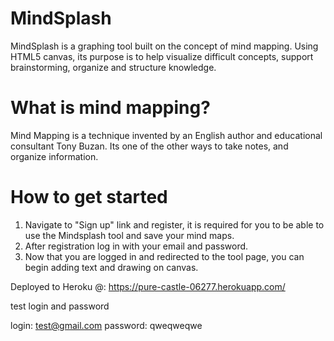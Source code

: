 # MindSplash

MindSplash is a graphing tool built on the concept of mind mapping. Using HTML5 canvas, its purpose is to help visualize difficult concepts, support brainstorming, organize and structure knowledge. 

# What is mind mapping?
Mind Mapping is a technique invented by an English author and educational consultant Tony Buzan. 
Its one of the other ways to take notes, and organize information. 

# How to get started

1. Navigate to "Sign up" link and register, it is required for you to be able to use the Mindsplash tool and save your mind maps.
2. After registration log in with your email and password.
3. Now that you are logged in and redirected to the tool page, you can begin adding text and drawing on canvas.


Deployed to Heroku @:
https://pure-castle-06277.herokuapp.com/

test login and password

login: test@gmail.com
password: qweqweqwe
